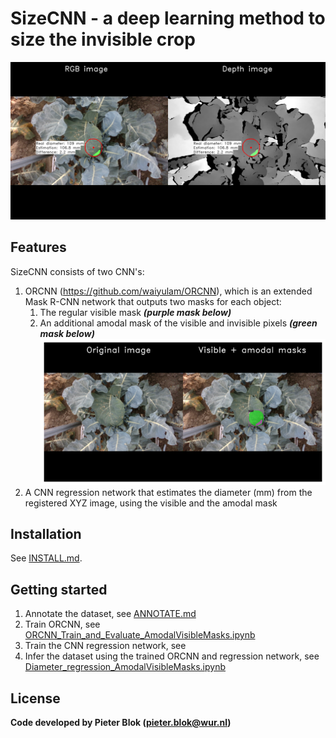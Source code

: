 # SizeCNN - a deep learning method to size the invisible crop
![Size the invisible crop](./demo/20200819_143612133900_plant1188_rgb_trigger002.png?raw=true)


## Features

SizeCNN consists of two CNN's: 
<br/>
1. ORCNN (https://github.com/waiyulam/ORCNN), which is an extended Mask R-CNN network that outputs two masks for each object:
   1. The regular visible mask ***(purple mask below)***
   2. An additional amodal mask of the visible and invisible pixels ***(green mask below)*** <br/>
![Amodal_Visible_Masks](./demo/20200819_143612133900_plant1188_rgb_trigger002_amodal_visible_masks.png?raw=true)
2. A CNN regression network that estimates the diameter (mm) from the registered XYZ image, using the visible and the amodal mask


## Installation

See [INSTALL.md](INSTALL.md).


## Getting started
1. Annotate the dataset, see [ANNOTATE.md](ANNOTATE.md)
2. Train ORCNN, see [ORCNN_Train_and_Evaluate_AmodalVisibleMasks.ipynb](ORCNN_Train_and_Evaluate_AmodalVisibleMasks.ipynb)
3. Train the CNN regression network, see 
4. Infer the dataset using the trained ORCNN and regression network, see [Diameter_regression_AmodalVisibleMasks.ipynb](Diameter_regression_AmodalVisibleMasks.ipynb)


## License
**Code developed by Pieter Blok (pieter.blok@wur.nl)**
<br/>

